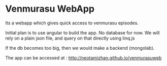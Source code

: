 Venmurasu WebApp
================

Its a webapp which gives quick access to venmurasu episodes. 

Initial plan is to use angular to build the app. No database for now. We will rely on a plain json file, and query on that directly using linq.js

If the db becomes too big, then we would make a backend (mongolab). 

The app can be accessed at : http://neotamizhan.github.io/venmurasuweb